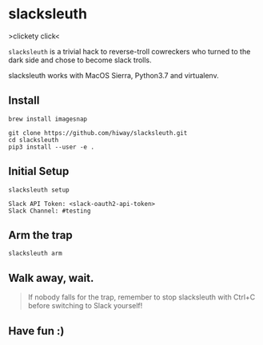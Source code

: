# slacksleuth

&gt;clickety click&lt;

`slacksleuth` is a trivial hack to reverse-troll cowreckers 
who turned to the dark side and chose to become slack trolls.

slacksleuth works with MacOS Sierra, Python3.7 and virtualenv. 


## Install

    brew install imagesnap    

	git clone https://github.com/hiway/slacksleuth.git
	cd slacksleuth
	pip3 install --user -e .

## Initial Setup 

	slacksleuth setup

    Slack API Token: <slack-oauth2-api-token>
    Slack Channel: #testing

## Arm the trap

	slacksleuth arm
	
## Walk away, wait.

> If nobody falls for the trap, 
  remember to stop slacksleuth with Ctrl+C
  before switching to Slack yourself!   

## Have fun :)
